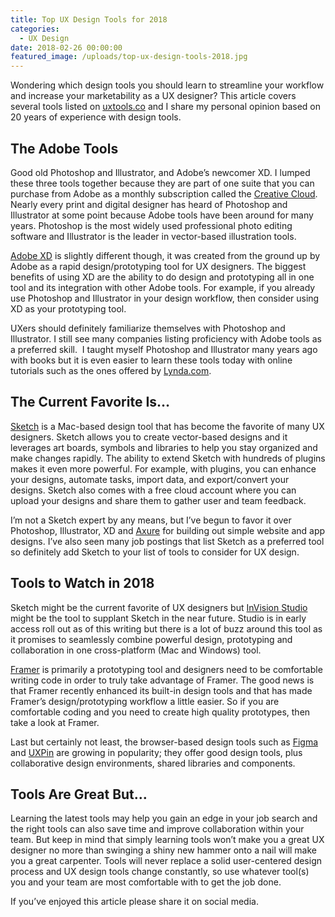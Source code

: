```yaml
---
title: Top UX Design Tools for 2018
categories:
  - UX Design
date: 2018-02-26 00:00:00
featured_image: /uploads/top-ux-design-tools-2018.jpg
---
```


Wondering which design tools you should learn to streamline your workflow and increase your marketability as a UX designer? This article covers several tools listed on [uxtools.co](http://uxtools.co/tools/design) and I share my personal opinion based on 20 years of experience with design tools.

## **The Adobe Tools**

Good old Photoshop and Illustrator, and Adobe’s newcomer XD. I lumped these three tools together because they are part of one suite that you can purchase from Adobe as a monthly subscription called the [Creative Cloud](https://www.adobe.com/creativecloud.html). Nearly every print and digital designer has heard of Photoshop and Illustrator at some point because Adobe tools have been around for many years. Photoshop is the most widely used professional photo editing software and Illustrator is the leader in vector-based illustration tools.

[Adobe XD](https://www.adobe.com/products/xd.html) is slightly different though, it was created from the ground up by Adobe as a rapid design/prototyping tool for UX designers. The biggest benefits of using XD are the ability to do design and prototyping all in one tool and its integration with other Adobe tools. For example, if you already use Photoshop and Illustrator in your design workflow, then consider using XD as your prototyping tool.

UXers should definitely familiarize themselves with Photoshop and Illustrator. I still see many companies listing proficiency with Adobe tools as a preferred skill.&nbsp; I taught myself Photoshop and Illustrator many years ago with books but it is even easier to learn these tools today with online tutorials such as the ones offered by [Lynda.com](http://www.lynda.com).

## **The Current Favorite Is…**

[Sketch](https://www.sketchapp.com/) is a Mac-based design tool that has become the favorite of many UX designers. Sketch allows you to create vector-based designs and it leverages art boards, symbols and libraries to help you stay organized and make changes rapidly. The ability to extend Sketch with hundreds of plugins makes it even more powerful. For example, with plugins, you can enhance your designs, automate tasks, import data, and export/convert your designs. Sketch also comes with a free cloud account where you can upload your designs and share them to gather user and team feedback.

I’m not a Sketch expert by any means, but I’ve begun to favor it over Photoshop, Illustrator, XD and [Axure](https://www.axure.com/) for building out simple website and app designs. I’ve also seen many job postings that list Sketch as a preferred tool so definitely add Sketch to your list of tools to consider for UX design.

## **Tools to Watch in 2018**

Sketch might be the current favorite of UX designers but [InVision Studio](https://www.invisionapp.com/studio) might be the tool to supplant Sketch in the near future. Studio is in early access roll out as of this writing but there is a lot of buzz around this tool as it promises to seamlessly combine powerful design, prototyping and collaboration in one cross-platform (Mac and Windows) tool.

[Framer](https://framer.com/) is primarily a prototyping tool and designers need to be comfortable writing code in order to truly take advantage of Framer. The good news is that Framer recently enhanced its built-in design tools and that has made Framer’s design/prototyping workflow a little easier. So if you are comfortable coding and you need to create high quality prototypes, then take a look at Framer.

Last but certainly not least, the browser-based design tools such as [Figma](https://www.figma.com/) and [UXPin](https://www.uxpin.com/) are growing in popularity; they offer good design tools, plus collaborative design environments, shared libraries and components.

## **Tools Are Great But…**

Learning the latest tools may help you gain an edge in your job search and the right tools can also save time and improve collaboration within your team. But keep in mind that simply learning tools won’t make you a great UX designer no more than swinging a shiny new hammer onto a nail will make you a great carpenter. Tools will never replace a solid user-centered design process and UX design tools change constantly, so use whatever tool(s) you and your team are most comfortable with to get the job done.

If you’ve enjoyed this article please share it on social media.